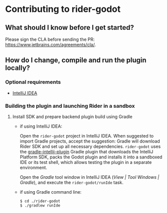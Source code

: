 # Contributing to rider-godot

## What should I know before I get started?

Please sign the CLA before sending the PR: https://www.jetbrains.com/agreements/cla/.

## How do I change, compile and run the plugin locally?

### Optional requirements

* [IntelliJ IDEA](https://www.jetbrains.com/idea/)

### Building the plugin and launching Rider in a sandbox 

1. Install SDK and prepare backend plugin build using Gradle
    * if using IntelliJ IDEA:

	     Open the `rider-godot` project in IntelliJ IDEA. When suggested to import Gradle projects, accept the suggestion: Gradle will download Rider SDK and set up all necessary dependencies. `rider-godot` uses the [gradle-intellij-plugin](https://github.com/JetBrains/gradle-intellij-plugin) Gradle plugin that downloads the IntelliJ Platform SDK, packs the Godot plugin and installs it into a sandboxed IDE or its test shell, which allows testing the plugin in a separate environment.

	     Open the *Gradle* tool window in IntelliJ IDEA (*View | Tool Windows | Gradle*), and execute the `rider-godot/runIde` task.

    * if using Gradle command line:

        ```
        $ cd ./rider-godot
        $ ./gradlew runIde
        ```
